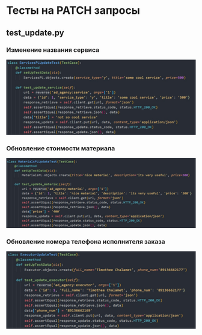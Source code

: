 # Тесты на PATCH запросы
## test_update.py

### Изменение названия сервиса
![code](14.jpg)
### Обновление стоимости материала
![code](15.jpg)
### Обновление номера телефона исполнителя заказа
![code](17.jpg)

